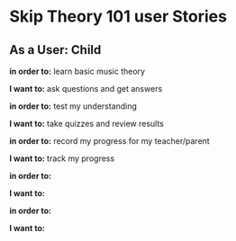 <h1>Skip Theory 101 user Stories</h1>
<h2>As a User: Child</h2>
<strong>in order to:</strong> learn basic music theory

<strong>I want to:</strong> ask questions and get answers


<strong>in order to:</strong> test my understanding

<strong>I want to:</strong> take quizzes and review results


<strong>in order to:</strong> record my progress for my teacher/parent

<strong>I want to:</strong> track my progress


<strong>in order to:</strong>

<strong>I want to:</strong>  


<strong>in order to:</strong>

<strong>I want to:</strong>  


